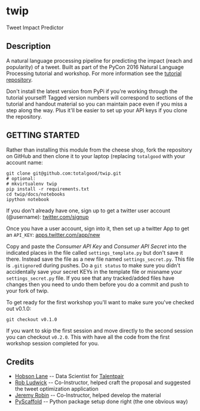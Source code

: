 twip
====

Tweet Impact Predictor

Description
-----------

A natural language processing pipeline for predicting the impact (reach
and popularity) of a tweet. Built as part of the PyCon 2016 Natural
Language Processing tutorial and workshop. For more information see the
[tutorial repository](https://github.com/totalgood/pycon-2016-nlp-tutorial).

Don't install the latest version from PyPi if you're working through
the tutorial yourself! Tagged version numbers will correspond to
sections of the tutorial and handout material so you can maintain pace
even if you miss a step along the way. Plus it'll be easier to set up your API keys if you clone the repository.

GETTING STARTED
---------------

Rather than installing this module from the cheese shop, fork the repository on GitHub and then clone it to your laptop (replacing `totalgood` with your account name:

    git clone git@github.com:totalgood/twip.git
    # optional:
    # mkvirtualenv twip
    pip install -r requirements.txt
    cd twip/docs/notebooks
    ipython notebook

If you don't already have one, sign up to get a twitter user account
(@username): [twitter.com/signup](https://twitter.com/signup)

Once you have a user account, sign into it, then set up a twitter App to get an `API_KEY`:
[apps.twitter.com/app/new](https://apps.twitter.com/app/new)

Copy and paste the *Consumer API Key* and *Consumer API Secret* into the indicated places in the file called `settings_template.py` but don't save it there. Instead save the file as a new file named `settings_secret.py`. This file is `.gitignore`d during pushes. Do a `git status` to make sure you didn't accidentally save your secret KEYs in the template file or misname your `settings_secret.py` file. If you see that any tracked/added files have changes then you need to undo them before you do a commit and push to your fork of twip.

To get ready for the first workshop you'll want to make sure you've checked out v0.1.0:

    git checkout v0.1.0

If you want to skip the first session and move directly to the second session you can checkout `v0.2.0`.  This with have all the code from the first workshop session completed for you.

Credits
-------

-   [Hobson Lane](http://hobsonlane.com/) -- Data Scientist for
    [Talentpair](http://talentpair.com/)
-   [Rob Ludwick](https://www.linkedin.com/in/rludwick) -- Co-Instructor, helped craft the proposal and suggested the tweet optimization application
-   [Jeremy Robin](https://www.linkedin.com/in/jeremyrobin) -- Co-Instructor, helped develop the material
-   [PyScaffold](http://pyscaffold.readthedocs.org/) -- Python package
    setup done right (the one obvious way)
